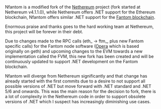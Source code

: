 
Nfantom is a modified fork of the [Nethereum](https://github.com/Nethereum/Nethereum) project (fork started at Nethereum v4.1.1.0), while Nethereum offers .NET support for the Ethereum blockchain, Nfantom offers similar .NET support for the [Fantom blockchain](https://fantom.foundation/).

Enormous praise and thanks goes to the hard working team at Nethereum, this project will be forever in their debt. 

Due to changes made to the RPC calls (eth_ -> ftm_, plus new Fantom specific calls) for the Fantom node software ([Opera](https://github.com/Fantom-foundation/go-opera) which is based originally on geth) and upcoming changes to the EVM towards a new implementation called the FVM, this new fork has been created and will be continuously updated to support .NET development on the Fantom blockchain.

Nfantom will diverge from Nethereum significantly and that change has already started with the first commits due to a desire to not support all possible versions of .NET but move forward with .NET standard and .NET 5/6 and onwards. This was the main reason for the decision to fork, there is a lot of complexity in the Nethereum code in order to support obsolete versions of .NET which I suspect has increasingly diminishing use cases.




